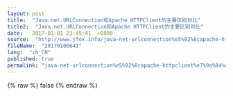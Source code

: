 ```yaml
---
layout: post
title:  "Java.net.URLConnection和Apache HTTPClient的主要区别对比"
title2:  "Java.net.URLConnection和Apache HTTPClient的主要区别对比"
date:   2017-01-01 23:45:41  +0800
source:  "http://www.jfox.info/java-net-urlconnection%e5%92%8capache-httpclient%e7%9a%84%e4%b8%bb%e8%a6%81%e5%8c%ba%e5%88%ab%e5%af%b9%e6%af%94.html"
fileName:  "20170100641"
lang:  "zh_CN"
published: true
permalink: "java-net-urlconnection%e5%92%8capache-httpclient%e7%9a%84%e4%b8%bb%e8%a6%81%e5%8c%ba%e5%88%ab%e5%af%b9%e6%af%94.html"
---
```

{% raw %}
false
{% endraw %}
